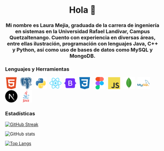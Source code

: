 <div id="header" align="center">
    <h1 align="center">Hola 👋</h1>
    <h3 align="center">Mi nombre es Laura Mejia, graduada de la carrera de ingeniería en sistemas en la Universidad Rafael Landívar, Campus Quetzaltenango. Cuento con experiencia en diversas áreas, entre ellas ilustración, programación con lenguajes Java, C++ y Python, así como uso de bases de datos como MySQL y MongoDB.</h3>
</div>
<div align="left">
    <h3>Lenguajes y Herramientas</h3>
    <div>
        <img src="https://github.com/devicons/devicon/blob/master/icons/html5/html5-plain.svg" width="40" height="40"/>&nbsp;
        <img src="https://github.com/devicons/devicon/blob/master/icons/postgresql/postgresql-plain.svg" width="40" height="40"/>&nbsp;
        <img src="https://github.com/devicons/devicon/blob/master/icons/python/python-original.svg" width="40" height="40"/>&nbsp;
        <img src="https://github.com/devicons/devicon/blob/master/icons/react/react-original.svg" width="40" height="40"/>&nbsp;
        <img src="https://github.com/devicons/devicon/blob/master/icons/bootstrap/bootstrap-plain.svg" width="40" height="40"/>&nbsp;
        <img src="https://github.com/devicons/devicon/blob/master/icons/css3/css3-plain.svg" width="40" height="40"/>&nbsp;
        <img src="https://github.com/devicons/devicon/blob/master/icons/figma/figma-original.svg" width="40" height="40"/>&nbsp;
        <img src="https://github.com/devicons/devicon/blob/master/icons/javascript/javascript-original.svg" width="40" height="40"/>&nbsp;
        <img src="https://github.com/devicons/devicon/blob/master/icons/mongodb/mongodb-original.svg" width="40" height="40"/>&nbsp;
        <img src="https://github.com/devicons/devicon/blob/master/icons/mysql/mysql-original-wordmark.svg" width="40" height="40"/>&nbsp;
        <img src="https://github.com/devicons/devicon/blob/master/icons/nextjs/nextjs-original.svg" width="40" height="40"/>&nbsp;
        <img src="https://github.com/devicons/devicon/blob/master/icons/java/java-original-wordmark.svg" width="40" height="40"/>&nbsp;
    </div>
</div>

### Estadísticas

[![GitHub Streak](https://streak-stats.demolab.com?user=Laura34&theme=github-dark-blue&locale=es)](https://git.io/streak-stats)

![GitHub stats](https://github-readme-stats.vercel.app/api?username=Laura34&show_icons=true&count_private=true&theme=github_dark)

[![Top Langs](https://github-readme-stats.vercel.app/api/top-langs/?username=Laura34&layout=compact&theme=github_dark)](https://github.com/anuraghazra/github-readme-stats)
